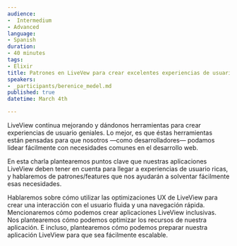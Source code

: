 ```yaml
---
audience:
-  Intermedium
- Advanced
language:
- Spanish
duration:
- 40 minutes
tags:
- Elixir
title: Patrones en LiveVew para crear excelentes experiencias de usuario
speakers:
- _participants/berenice_medel.md
published: true
datetime: March 4th

---
```


LiveView continua mejorando y dándonos herramientas para crear experiencias de usuario geniales. Lo mejor, es que éstas herramientas están pensadas para que nosotros —como desarrolladores— podamos lidear fácilmente con necesidades comunes en el desarrollo web.
 
En esta charla plantearemos puntos clave que nuestras aplicaciones LiveView deben tener en cuenta para llegar a experiencias de usuario ricas, y hablaremos de patrones/features que nos ayudarán a solventar fácilmente esas necesidades.
 
Hablaremos sobre cómo utilizar las optimizaciones UX de LiveView para crear una interacción con el usuario fluida y una navegación rápida. Mencionaremos cómo podemos crear aplicaciones LiveView inclusivas. Nos plantearemos cómo podemos optimizar los recursos de nuestra aplicación. E incluso, plantearemos cómo podemos preparar nuestra aplicación LiveView para que sea fácilmente escalable.

